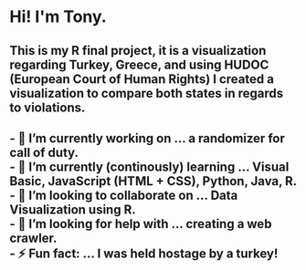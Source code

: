 <h1> Hi! I'm Tony.</h1>

<h2> This is my R final project, it is a visualization regarding Turkey, Greece, and using HUDOC (European Court of Human Rights) I created a visualization to compare both states in regards to violations. </h2>


<h2>
- 🔭 I’m currently working on ... a randomizer for call of duty. <br>
- 🌱 I’m currently (continously) learning ... Visual Basic, JavaScript (HTML + CSS), Python, Java, R. <br>
- 👯 I’m looking to collaborate on ... Data Visualization using R. <br>
- 🤔 I’m looking for help with ... creating a web crawler.<br>
- ⚡ Fun fact: ... I was held hostage by a turkey!<br>
</h2>
